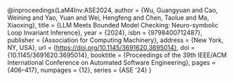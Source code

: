 @inproceedings{LaM4Inv:ASE2024,
  author = {Wu, Guangyuan and Cao, Weining and Yao, Yuan and Wei, Hengfeng and Chen, Taolue and Ma, Xiaoxing},
  title = {LLM Meets Bounded Model Checking: Neuro-symbolic Loop Invariant Inference},
  year = {2024},
  isbn = {9798400712487},
  publisher = {Association for Computing Machinery},
  address = {New York, NY, USA},
  url = {https://doi.org/10.1145/3691620.3695014},
  doi = {10.1145/3691620.3695014},
  booktitle = {Proceedings of the 39th IEEE/ACM International Conference on Automated Software Engineering},
  pages = {406–417},
  numpages = {12},
  series = {ASE '24}
}